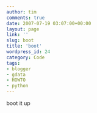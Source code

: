 ```yaml
---
author: tim
comments: true
date: 2007-07-19 03:07:00+00:00
layout: page
link: ''
slug: boot
title: 'boot'
wordpress_id: 24
category: Code
tags:
- blogger
- gdata
- HOWTO
- python
---
```


boot it up